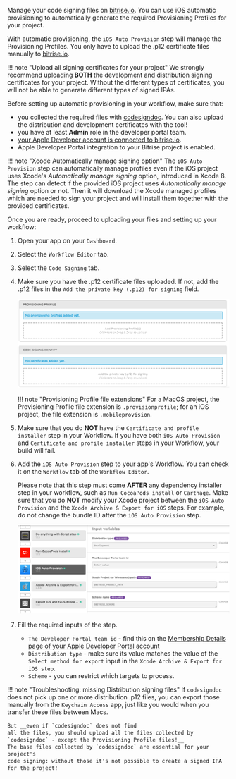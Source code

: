 Manage your code signing files on [bitrise.io](https://www.bitrise.io). You can use iOS automatic provisioning to automatically generate the required Provisioning Profiles for your project.

With automatic provisioning, the `iOS Auto Provision` step will manage the Provisioning Profiles. You only have to upload the .p12 certificate files manually to [bitrise.io](https://www.bitrise.io).

!!! note "Upload all signing certificates for your project"
    We strongly recommend uploading __BOTH__ the development and distribution signing certificates for your project. Without the different types of certificates, you will not be able to generate different types of signed IPAs.

Before setting up automatic provisioning in your workflow, make sure that:

* you collected the required files with [codesigndoc](https://github.com/bitrise-tools/codesigndoc). You can also upload the distribution and development certificates with the tool!
* you have at least __Admin__ role in the developer portal team.
* [your Apple Developer account is connected to bitrise.io](/signing-up/connecting-apple-dev-account).
* Apple Developer Portal integration to your Bitrise project is enabled.

!!! note "Xcode Automatically manage signing option"
    The `iOS Auto Provision` step can automatically manage profiles even if the iOS project uses Xcode's
    _Automatically manage signing_ option, introduced in Xcode 8. The step can detect if the provided iOS
    project uses _Automatically manage signing_ option or not. Then it will download the Xcode managed profiles which are needed to sign your project and
    will install them together with the provided certificates.

Once you are ready, proceed to uploading your files and setting up your workflow:

1. Open your app on your `Dashboard`.

1. Select the `Workflow Editor` tab.

1. Select the `Code Signing` tab.

1. Make sure you have the .p12 certificate files uploaded. If not, add the .p12 files in the `Add the private key (.p12) for signing` field.

    ![Uploading certificates and Provisioning Profiles](/img/code-signing/ios-code-signing/provisioning-and-certificate-upload.png)

    !!! note "Provisioning Profile file extensions"
        For a MacOS project, the Provisioning Profile file extension is `.provisionprofile`; for an iOS project, the file extension is `.mobileprovision`.

1. Make sure that you do __NOT__ have the `Certificate and profile installer` step in your Workflow. If you have both `iOS Auto Provision` and `Certificate and profile installer` steps in your Workflow, your build will fail.

1. Add the `iOS Auto Provision` step to your app's Workflow. You can check it on the `Workflow` tab of the `Workflow Editor`.

    Please note that this step must come __AFTER__ any dependency installer step in your workflow, such as `Run CocoaPods install` or `Carthage`. Make sure that you do __NOT__ modify your Xcode project between the `iOS Auto Provision` and the `Xcode Archive & Export for iOS` steps. For example, do not change the bundle ID after the `iOS Auto Provision` step.

    ![iOS Auto Provisioning in your workflow](/img/code-signing/ios-code-signing/workflow-with-auto-prov.png)  

1. Fill the required inputs of the step.
    * `The Developer Portal team id` - find this on the [Membership Details page of your Apple Developer Portal account](https://developer.apple.com/account/#/membership)
    * `Distribution type` - make sure its value matches the value of the `Select method for export` input in the `Xcode Archive & Export for iOS step`.
    * `Scheme` - you can restrict which targets to process.

!!! note "Troubleshooting: missing Distribution signing files"
    If `codesigndoc` does not pick up one or more distribution .p12 files,
    you can export those manually from the `Keychain Access` app, just like you would when you
    transfer these files between Macs.

    But __even if `codesigndoc` does not find
    all the files, you should upload all the files collected by `codesigndoc` - except the Provisioning Profile files!__
    The base files collected by `codesigndoc` are essential for your project's
    code signing: without those it's not possible to create a signed IPA
    for the project!
